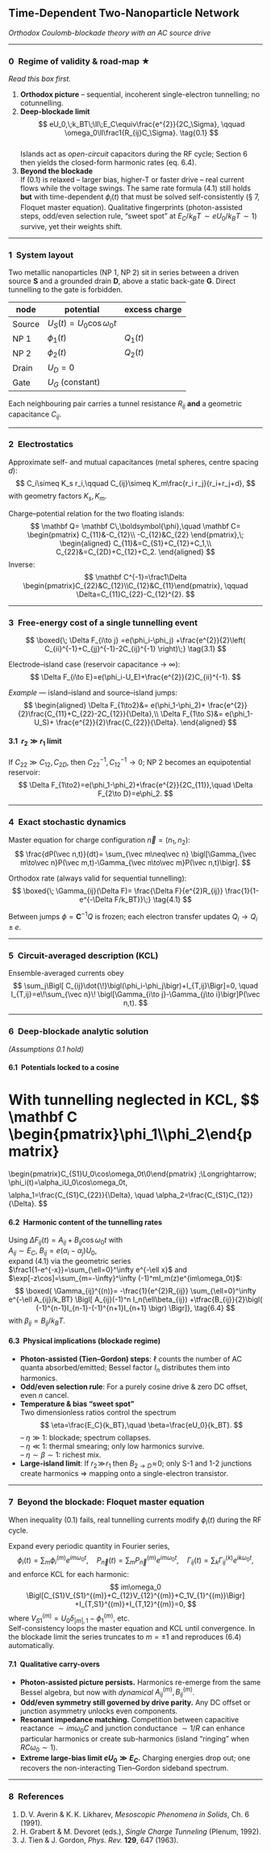 ## Time-Dependent Two-Nanoparticle Network
*Orthodox Coulomb-blockade theory with an AC source drive*

---

### 0 Regime of validity & road-map ★
*Read this box first.*

1. **Orthodox picture** – sequential, incoherent single-electron tunnelling; no cotunnelling.
2. **Deep-blockade limit**  
   $$
   eU_0,\;k_BT\;\ll\;E_C\equiv\frac{e^{2}}{2C_\Sigma},
   \qquad
   \omega_0\ll\frac1{R_{ij}C_\Sigma}.
   \tag{0.1}
   $$  
   Islands act as *open-circuit* capacitors during the RF cycle; Section 6 then yields the closed-form harmonic rates (eq. 6.4).
3. **Beyond the blockade**  
   If (0.1) is relaxed – larger bias, higher‐T or faster drive – real current flows while the voltage swings.  The same rate formula (4.1) still holds **but** with time-dependent $\phi_i(t)$ that must be solved self-consistently (§ 7, Floquet master equation).  Qualitative fingerprints (photon-assisted steps, odd/even selection rule, “sweet spot” at $E_C/k_BT\!\sim eU_0/k_BT\!\sim1$) survive, yet their weights shift.

---

### 1 System layout
Two metallic nanoparticles (NP 1, NP 2) sit in series between a driven source **S** and a grounded drain **D**, above a static back-gate **G**.  Direct tunnelling to the gate is forbidden.

| node | potential | excess charge |
|------|-----------|---------------|
| Source | $U_S(t)=U_0\cos\omega_0t$ |
| NP 1 | $\phi_1(t)$ | $Q_1(t)$ |
| NP 2 | $\phi_2(t)$ | $Q_2(t)$ |
| Drain | $U_D=0$ |
| Gate | $U_G$ (constant) |

Each neighbouring pair carries a tunnel resistance $R_{ij}$ **and** a geometric capacitance $C_{ij}$.

---

### 2 Electrostatics
Approximate self- and mutual capacitances (metal spheres, centre spacing $d$):
$$
C_i\simeq K_s r_i,\qquad
C_{ij}\simeq K_m\frac{r_i r_j}{r_i+r_j+d},
$$
with geometry factors $K_s,K_m$.

Charge–potential relation for the two floating islands:
$$
\mathbf Q=
\mathbf C\,\boldsymbol{\phi},\quad
\mathbf C=
\begin{pmatrix}
C_{11}&-C_{12}\\
-C_{12}&C_{22}
\end{pmatrix},\;
\begin{aligned}
C_{11}&=C_{S1}+C_{12}+C_1,\\
C_{22}&=C_{2D}+C_{12}+C_2.
\end{aligned}
$$
Inverse:
$$
\mathbf C^{-1}=\frac1\Delta
\begin{pmatrix}C_{22}&C_{12}\\C_{12}&C_{11}\end{pmatrix},
\qquad
\Delta=C_{11}C_{22}-C_{12}^{2}.
$$

---

### 3 Free-energy cost of a single tunnelling event
$$
\boxed{\;
\Delta F_{i\to j}
=e(\phi_i-\phi_j)
+\frac{e^{2}}{2}\left(
C_{ii}^{-1}+C_{jj}^{-1}-2C_{ij}^{-1}
\right)\;}
\tag{3.1}
$$

Electrode–island case (reservoir capacitance → ∞):
$$
\Delta F_{i\to E}=e(\phi_i-U_E)+\frac{e^{2}}{2}C_{ii}^{-1}.
$$

*Example* — island–island and source–island jumps:
$$
\begin{aligned}
\Delta F_{1\to2}&=
e(\phi_1-\phi_2)+
\frac{e^{2}}{2}\frac{C_{11}+C_{22}-2C_{12}}{\Delta},\\
\Delta F_{1\to S}&=
e(\phi_1-U_S)+
\frac{e^{2}}{2}\frac{C_{22}}{\Delta}.
\end{aligned}
$$

#### 3.1 $r_2\gg r_1$ limit
If $C_{22}\gg C_{12},C_{2D}$, then $C_{22}^{-1},C_{12}^{-1}\to0$; NP 2 becomes an equipotential reservoir:
$$
\Delta F_{1\to2}=e(\phi_1-\phi_2)+\frac{e^{2}}{2C_{11}},\quad
\Delta F_{2\to D}=e\phi_2.
$$

---

### 4 Exact stochastic dynamics
Master equation for charge configuration $\vec n=(n_1,n_2)$:
$$
\frac{dP(\vec n,t)}{dt}=
\sum_{\vec m\neq\vec n}
\bigl[\Gamma_{\vec m\to\vec n}P(\vec m,t)-\Gamma_{\vec n\to\vec m}P(\vec n,t)\bigr].
$$

Orthodox rate (always valid for sequential tunnelling):
$$
\boxed{\;
\Gamma_{ij}(\Delta F)=
\frac{\Delta F}{e^{2}R_{ij}}
\frac{1}{1-e^{-\Delta F/k_BT}}\;}
\tag{4.1}
$$

Between jumps $\phi=\mathbf C^{-1}Q$ is frozen; each electron transfer updates $Q_i\to Q_i\pm e$.

---

### 5 Circuit-averaged description (KCL)
Ensemble-averaged currents obey
$$
\sum_j\Bigl[
C_{ij}\dot{\!}\bigl(\phi_i-\phi_j\bigr)+I_{T,ij}\Bigr]=0,
\quad
I_{T,ij}=e\!\sum_{\vec n}\!
\bigl[\Gamma_{i\to j}-\Gamma_{j\to i}\bigr]P(\vec n,t).
$$

---

### 6 Deep-blockade analytic solution  
*(Assumptions 0.1 hold)*

#### 6.1 Potentials locked to a cosine
With tunnelling neglected in KCL,
$$
\mathbf C
\begin{pmatrix}\phi_1\\\phi_2\end{pmatrix}
=
\begin{pmatrix}C_{S1}U_0\cos\omega_0t\\0\end{pmatrix}
\;\Longrightarrow\;
\phi_i(t)=\alpha_iU_0\cos\omega_0t,
$$
$$
\alpha_1=\frac{C_{S1}C_{22}}{\Delta},
\quad
\alpha_2=\frac{C_{S1}C_{12}}{\Delta}.
$$

#### 6.2 Harmonic content of the tunnelling rates
Using $\Delta F_{ij}(t)=A_{ij}+B_{ij}\cos\omega_0t$ with  
$A_{ij}\sim E_C$, $B_{ij}=e(\alpha_i-\alpha_j)U_0$,  
expand (4.1) via the geometric series  
$\frac1{1-e^{-x}}=\sum_{\ell=0}^\infty e^{-\ell x}$ and  
$\exp[-z\cos]=\sum_{m=-\infty}^\infty (-1)^mI_m(z)e^{im\omega_0t}$:
$$
\boxed{
\Gamma_{ij}^{(n)}=
-\frac{1}{e^{2}R_{ij}}
\sum_{\ell=0}^\infty
e^{-\ell A_{ij}/k_BT}
\Bigl[
A_{ij}(-1)^n I_n(\ell\beta_{ij})
+\tfrac{B_{ij}}{2}\bigl(
(-1)^{n-1}I_{n-1}-(-1)^{n+1}I_{n+1}
\bigr)
\Bigr]},
\tag{6.4}
$$
with $\beta_{ij}=B_{ij}/k_BT$.

#### 6.3 Physical implications (blockade regime)
* **Photon-assisted (Tien–Gordon) steps**: $\ell$ counts the number of AC quanta absorbed/emitted; Bessel factor $I_n$ distributes them into harmonics.
* **Odd/even selection rule**: For a purely cosine drive & zero DC offset, even $n$ cancel.
* **Temperature & bias “sweet spot”**  
  Two dimensionless ratios control the spectrum  
  $$
  \eta=\frac{E_C}{k_BT},\quad
  \beta=\frac{eU_0}{k_BT}.
  $$
  – $\eta\gg1$: blockade; spectrum collapses.  
  – $\eta\ll1$: thermal smearing; only low harmonics survive.  
  – $\eta\sim\beta\sim1$: richest mix.
* **Large-island limit**: If $r_2\!\gg\!r_1$ then $B_{2\to D}\!\approx\!0$; only S-1 and 1-2 junctions create harmonics ⇒ mapping onto a single-electron transistor.

---

### 7 Beyond the blockade: Floquet master equation
When inequality (0.1) fails, real tunnelling currents modify $\phi_i(t)$ during the RF cycle.

Expand every periodic quantity in Fourier series,
$$
\phi_i(t)=\sum_{m}\phi_i^{(m)}e^{im\omega_0t},\quad
P_{\vec n}(t)=\sum_{m}P_{\vec n}^{(m)}e^{im\omega_0t},\quad
\Gamma_{ij}(t)=\sum_{k}\Gamma_{ij}^{(k)}e^{ik\omega_0t},
$$
and enforce KCL for each harmonic:
$$
im\omega_0
\Bigl[C_{S1}V_{S1}^{(m)}+C_{12}V_{12}^{(m)}+C_1V_{1}^{(m)}\Bigr]
+I_{T,S1}^{(m)}+I_{T,12}^{(m)}=0,
$$
where $V_{S1}^{(m)}=U_0\delta_{|m|,1}-\phi_1^{(m)}$, etc.  
Self-consistency loops the master equation and KCL until convergence.  In the blockade limit the series truncates to $m=\pm1$ and reproduces (6.4) automatically.

#### 7.1 Qualitative carry-overs
* **Photon-assisted picture persists.**  Harmonics re-emerge from the same Bessel algebra, but now with *dynamical* $A_{ij}^{(m)},B_{ij}^{(m)}$.  
* **Odd/even symmetry still governed by drive parity.**  Any DC offset or junction asymmetry unlocks even components.  
* **Resonant impedance matching.**  Competition between capacitive reactance $\sim im\omega_0C$ and junction conductance $\sim1/R$ can enhance particular harmonics or create sub-harmonics (island “ringing” when $R C\omega_0\sim1$).  
* **Extreme large-bias limit $eU_0\gg E_C$.**  Charging energies drop out; one recovers the non-interacting Tien–Gordon sideband spectrum.

---

### 8 References
1. D. V. Averin & K. K. Likharev, *Mesoscopic Phenomena in Solids*, Ch. 6 (1991).  
2. H. Grabert & M. Devoret (eds.), *Single Charge Tunneling* (Plenum, 1992).  
3. J. Tien & J. Gordon, *Phys. Rev.* **129**, 647 (1963).
